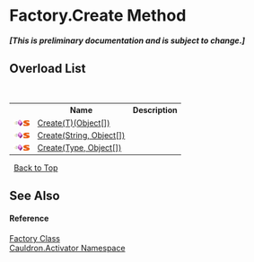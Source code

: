 # Factory.Create Method 
 _**\[This is preliminary documentation and is subject to change.\]**_


## Overload List
&nbsp;<table><tr><th></th><th>Name</th><th>Description</th></tr><tr><td>![Public method](media/pubmethod.gif "Public method")![Static member](media/static.gif "Static member")</td><td><a href="M_Cauldron_Activator_Factory_Create__1">Create(T)(Object[])</a></td><td /></tr><tr><td>![Public method](media/pubmethod.gif "Public method")![Static member](media/static.gif "Static member")</td><td><a href="M_Cauldron_Activator_Factory_Create">Create(String, Object[])</a></td><td /></tr><tr><td>![Public method](media/pubmethod.gif "Public method")![Static member](media/static.gif "Static member")</td><td><a href="M_Cauldron_Activator_Factory_Create_1">Create(Type, Object[])</a></td><td /></tr></table>&nbsp;
<a href="#factory.create-method">Back to Top</a>

## See Also


#### Reference
<a href="T_Cauldron_Activator_Factory">Factory Class</a><br /><a href="N_Cauldron_Activator">Cauldron.Activator Namespace</a><br />